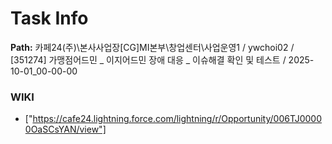 # Task Info

**Path:** 카페24(주)\본사사업장\[CG]MI본부\창업센터\사업운영1 / ywchoi02 / [351274] 가맹점어드민 _ 이지어드민 장애 대응 _ 이슈해결 확인 및 테스트 / 2025-10-01_00-00-00

### WIKI
- ["https://cafe24.lightning.force.com/lightning/r/Opportunity/006TJ00000OaSCsYAN/view"]

